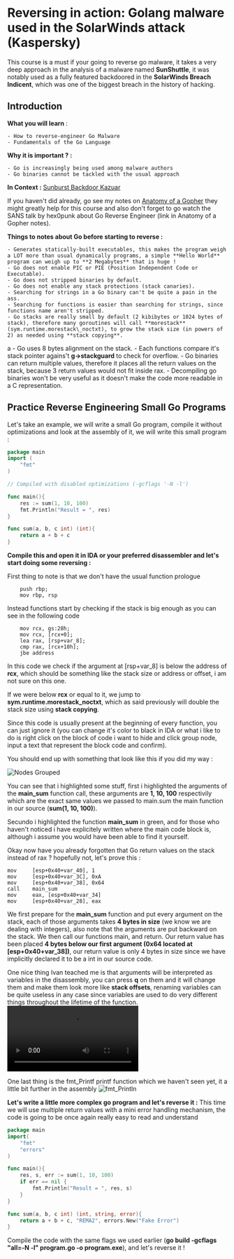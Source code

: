 # Reversing in action: Golang malware used in the SolarWinds attack (Kaspersky)
This course is a must if your going to reverse go malware, it takes a very deep approach in the analysis of a malware named **SunShuttle**, it was notably used as a fully featured backdoored in the **SolarWinds Breach Indicent**, which was one of the biggest breach in the history of hacking.
## Introduction
**What you will learn** :

    - How to reverse-engineer Go Malware
    - Fundamentals of the Go Language

**Why it is important ? :**
    
    - Go is increasingly being used among malware authors
    - Go binaries cannot be tackled with the usual approach

**In Context :** [Sunburst Backdoor Kazuar](https://securelist.com/sunburst-backdoor-kazuar)

If you haven't did already, go see my notes on [Anatomy of a Gopher](https://exploitation.reversing-ninja.com/anatomy-of-a-gopher.html) they might greatly help for this course and also don't forget to go watch the SANS talk by hex0punk about Go Reverse Engineer (link in Anatomy of a Gopher notes).

**Things to notes about Go before starting to reverse :**
    
    - Generates statically-built executables, this makes the program weigh a LOT more than usual dynamically programs, a simple **Hello World** program can weigh up to **2 Megabytes** that is huge !
    - Go does not enable PIC or PIE (Position Independent Code or Executable).
    - Go does not stripped binaries by default.
    - Go does not enable any stack protections (stack canaries).
    - Searching for strings in a Go binary can't be quite a pain in the ass.
    - Searching for functions is easier than searching for strings, since functions name aren't stripped.
    - Go stacks are really small by default (2 kibibytes or 1024 bytes of stack), therefore many goroutines will call **morestack** (sym.runtime.morestack\_noctxt), to grow the stack size (in powers of 2) as needed using **stack copying**.
a    - Go uses 8 bytes alignment on the stack.
    - Each functions compare it's stack pointer agains't **g->stackguard** to check for overflow.
    - Go binaries can return multiple values, therefore it places all the return values on the stack, because 3 return values would not fit inside rax.
    - Decompiling go binaries won't be very useful as it doesn't make the code more readable in a C representation.
## Practice Reverse Engineering Small Go Programs
Let's take an example, we will write a small Go program, compile it without optimizations and look at the assembly of it, we will write this small program :
```go
package main
import (
    "fmt"
)

// Compiled with disabled optimizations (-gcflags '-N -l')

func main(){
    res := sum(1, 10, 100)
    fmt.Println("Result = ", res)
}

func sum(a, b, c int) (int){
    return a + b + c
}
```

**Compile this and open it in IDA or your preferred disassembler and let's start doing some reversing :**

First thing to note is that we don't have the usual function prologue
```x86asm
    push rbp; 
    mov rbp, rsp
```

Instead functions start by checking if the stack is big enough as you can see in the following code
```x86asm
    mov rcx, gs:28h; 
    mov rcx, [rcx+0]; 
    lea rax, [rsp+var_8]; 
    cmp rax, [rcx+10h]; 
    jbe address
```

In this code we check if the argument at [rsp+var\_8] is below the address of **rcx**, which should be something like the stack size or address or offset, i am not sure on this one.

If we were below **rcx** or equal to it, we jump to **sym.runtime.morestack_noctxt**, which as said previously will double the stack size using **stack copying**.

Since this code is usually present at the beginning of every function, you can just ignore it (you can change it's color to black in IDA or what i like to do is right click on the block of code i want to hide and click group node, input a text that represent the block code and confirm).

You should end up with something that look like this if you did my way :

![Nodes Grouped](https://i.imgur.com/XMz2wFR.png)

You can see that i highlighted some stuff, first i highlighted the arguments of the **main_sum** function call, these arguments are **1, 10, 100** respectivily which are the exact same values we passed to main.sum the main function in our source (**sum(1, 10, 100)**).

Secundo i highlighted the function **main_sum** in green, and for those who haven't noticed i have explicitely written where the main code block is, although i assume you would have been able to find it yourself.

Okay now have you already forgotten that Go return values on the stack instead of rax ? hopefully not, let's prove this :
```x86asm
mov     [esp+0x40+var_40], 1   
mov     [esp+0x40+var_3C], 0xA
mov     [esp+0x40+var_38], 0x64
call    main_sum
mov     eax, [esp+0x40+var_34]
mov     [esp+0x40+var_28], eax
```

We first prepare for the **main_sum** function and put every argument on the stack, each of those arguments takes **4 bytes in size** (we know we are dealing with integers), also note that the arguments are put backward on the stack. We then call our functions main, and return. Our return value has been placed **4 bytes below our first argument (0x64 located at [esp+0x40+var_38])**, our return value is only 4 bytes in size since we have implicitly declared it to be a int in our source code.

One nice thing Ivan teached me is that arguments will be interpreted as variables in the disassembly, you can press **q** on them and it will change them and make them look more like **stack offsets**, renaming variables can be quite useless in any case since variables are used to do very different things throughout the lifetime of the function.
![Removing Variables](https://thumbs.gfycat.com/SmoothAmusingGrouper-mobile.mp4)

One last thing is the fmt\_Printf printf function which we haven't seen yet, it a little bit further in the assembly
![fmt\_Println](https://i.imgur.com/IWygaIL.png)

**Let's write a little more complex go program and let's reverse it :**
This time we will use multiple return values with a mini error handling mechanism, the code is going to be once again really easy to read and understand
```go
package main
import(
    "fmt"
    "errors"
)

func main(){
    res, s, err := sum(1, 10, 100)
    if err == nil {
        fmt.Println("Result = ", res, s)
    }
}

func sum(a, b, c int) (int, string, error){
    return a + b + c, "REMA2", errors.New("Fake Error")
}
```

Compile the code with the same flags we used earlier (**go build -gcflags "all=-N -l" program.go -o program.exe**), and let's reverse it !


